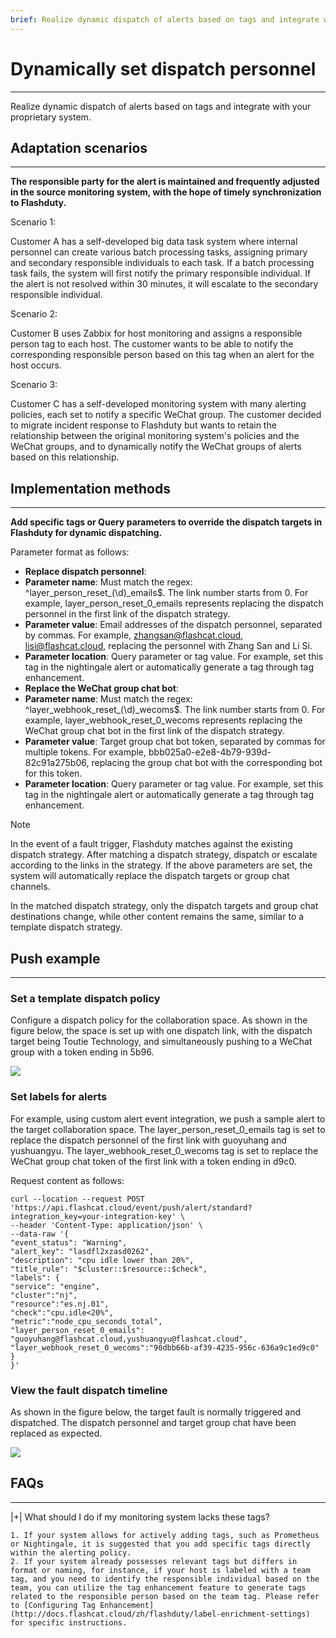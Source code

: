 ```yaml
---
brief: Realize dynamic dispatch of alerts based on tags and integrate with your proprietary system
---
```


# Dynamically set dispatch personnel

---

Realize dynamic dispatch of alerts based on tags and integrate with your proprietary system.

## Adaptation scenarios
---

**The responsible party for the alert is maintained and frequently adjusted in the source monitoring system, with the hope of timely synchronization to Flashduty.**

Scenario 1:

Customer A has a self-developed big data task system where internal personnel can create various batch processing tasks, assigning primary and secondary responsible individuals to each task. If a batch processing task fails, the system will first notify the primary responsible individual. If the alert is not resolved within 30 minutes, it will escalate to the secondary responsible individual.

Scenario 2:

Customer B uses Zabbix for host monitoring and assigns a responsible person tag to each host. The customer wants to be able to notify the corresponding responsible person based on this tag when an alert for the host occurs.

Scenario 3:

Customer C has a self-developed monitoring system with many alerting policies, each set to notify a specific WeChat group. The customer decided to migrate incident response to Flashduty but wants to retain the relationship between the original monitoring system's policies and the WeChat groups, and to dynamically notify the WeChat groups of alerts based on this relationship.

## Implementation methods
---

**Add specific tags or Query parameters to override the dispatch targets in Flashduty for dynamic dispatching.**

Parameter format as follows:

- **Replace dispatch personnel**:
- **Parameter name**: Must match the regex: ^layer_person_reset_(\d)_emails$. The link number starts from 0. For example, layer_person_reset_0_emails represents replacing the dispatch personnel in the first link of the dispatch strategy.
- **Parameter value**: Email addresses of the dispatch personnel, separated by commas. For example, zhangsan@flashcat.cloud, lisi@flashcat.cloud, replacing the personnel with Zhang San and Li Si.
- **Parameter location**: Query parameter or tag value. For example, set this tag in the nightingale alert or automatically generate a tag through tag enhancement.
- **Replace the WeChat group chat bot**:
- **Parameter name**: Must match the regex: ^layer_webhook_reset_(\d)_wecoms$. The link number starts from 0. For example, layer_webhook_reset_0_wecoms represents replacing the WeChat group chat bot in the first link of the dispatch strategy.
- **Parameter value**: Target group chat bot token, separated by commas for multiple tokens. For example, bbb025a0-e2e8-4b79-939d-82c91a275b06, replacing the group chat bot with the corresponding bot for this token.
- **Parameter location**: Query parameter or tag value. For example, set this tag in the nightingale alert or automatically generate a tag through tag enhancement.

> [!NOTE]
> In the event of a fault trigger, Flashduty matches against the existing dispatch strategy. After matching a dispatch strategy, dispatch or escalate according to the links in the strategy. If the above parameters are set, the system will automatically replace the dispatch targets or group chat channels.
>
> In the matched dispatch strategy, only the dispatch targets and group chat destinations change, while other content remains the same, similar to a template dispatch strategy.

## Push example
---

### Set a template dispatch policy

Configure a dispatch policy for the collaboration space. As shown in the figure below, the space is set up with one dispatch link, with the dispatch target being Toutie Technology, and simultaneously pushing to a WeChat group with a token ending in 5b96.

![](https://fcdoc.github.io/img/BzEFtRd9mmTNVjjnF7f_AcO7kcjSqdKamWmET3Dxwjw.avif)

### Set labels for alerts

For example, using custom alert event integration, we push a sample alert to the target collaboration space. The layer_person_reset_0_emails tag is set to replace the dispatch personnel of the first link with guoyuhang and yushuangyu. The layer_webhook_reset_0_wecoms tag is set to replace the WeChat group chat token of the first link with a token ending in d9c0.

Request content as follows:

```
curl --location --request POST 'https://api.flashcat.cloud/event/push/alert/standard?integration_key=your-integration-key' \
--header 'Content-Type: application/json' \
--data-raw '{
"event_status": "Warning",
"alert_key": "lasdfl2xzasd0262",
"description": "cpu idle lower than 20%",
"title_rule": "$cluster::$resource::$check",
"labels": {
"service": "engine",
"cluster":"nj",
"resource":"es.nj.01",
"check":"cpu.idle<20%",
"metric":"node_cpu_seconds_total",
"layer_person_reset_0_emails": "guoyuhang@flashcat.cloud,yushuangyu@flashcat.cloud",
"layer_webhook_reset_0_wecoms":"90dbb66b-af39-4235-956c-636a9c1ed9c0"
}
}'
```

### View the fault dispatch timeline

As shown in the figure below, the target fault is normally triggered and dispatched. The dispatch personnel and target group chat have been replaced as expected.

![](https://fcdoc.github.io/img/WHCu6fjd-r-vUtUeAhxzLsFFwBNaf5gIG_gQ4lcHAZ4.avif)

## FAQs
---

|+| What should I do if my monitoring system lacks these tags?

    1. If your system allows for actively adding tags, such as Prometheus or Nightingale, it is suggested that you add specific tags directly within the alerting policy.
    2. If your system already possesses relevant tags but differs in format or naming, for instance, if your host is labeled with a team tag, and you need to identify the responsible individual based on the team, you can utilize the tag enhancement feature to generate tags related to the responsible person based on the team tag. Please refer to [Configuring Tag Enhancement](http://docs.flashcat.cloud/zh/flashduty/label-enrichment-settings) for specific instructions.